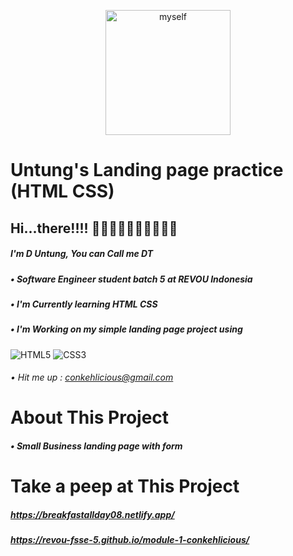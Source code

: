 <p align="center"><img width="200px" src="img/myself.JPG" alt="myself" /></p>


# Untung's Landing page practice (HTML CSS)

## Hi...there!!!! 👋🏻👋🏻👋🏻👋🏻👋🏻
##### I'm D Untung, _You can Call me DT_
##### • Software Engineer student batch 5 at REVOU Indonesia

##### • I'm Currently learning HTML CSS
##### • I'm Working on my simple landing page project using 
  ![HTML5](https://img.shields.io/badge/html5-%23E34F26.svg?style=for-the-badge&logo=html5&logoColor=white) ![CSS3](https://img.shields.io/badge/css3-%231572B6.svg?style=for-the-badge&logo=css3&logoColor=white)
###### • Hit me up : conkehlicious@gmail.com

# About This Project
##### • Small Business landing page with form

# Take a peep at This Project
##### https://breakfastallday08.netlify.app/
##### https://revou-fsse-5.github.io/module-1-conkehlicious/

